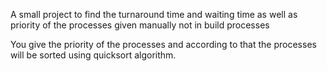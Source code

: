  A small project  to find the turnaround time and waiting time as well as priority of the processes given manually not in build processes
 
 You give the priority of the processes and according to that the processes will be sorted using quicksort algorithm.
 
